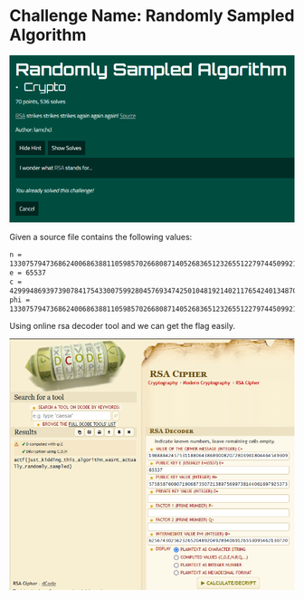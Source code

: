 # Challenge Name: Randomly Sampled Algorithm

![quest](Question.png)

Given a source file contains the following values: 

```
n = 133075794736862400686388110598570266808714052683651232655122797445099216964925703530068957607358890220696254013415564497625510160656547477386290353341301388957868030883484367150794172590602260618953020322190415128204088685449855108061423638905602604314199002557585876080719068735072138975699738144061697925373
e = 65537
c = 42999486939739078417543300759928045769347425010481921402117654240134870338470114310074441997014418414023223148236139895795053257877203574091454937566637813901960299427919263842462481370908334316720948794826158725807235252653149450622143783560995967869958852519888842457531188064386890082072803961804464549309
phi = 133075794736862400686388110598570266808714052683651232655122797445099216964925703530068957607358890220696254013415564497625510160656547477386290353341301365877872031151018140890962539358215097403168452396402116271802269636497626498820406125901329433708704273662567430256232652048920492894069126553095462130720
```

Using online rsa decoder tool and we can get the flag easily. 

![decode.fr](Decode.fr.png)